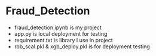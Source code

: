# Fraud_Detection
- fraud_detection.ipynb is my project
- app.py is local deployment for testing
- requirement.txt is library I use in project
- rob_scal.pkl & xgb_deploy.pkl is for deployment testing
